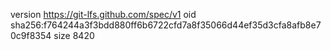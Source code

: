 version https://git-lfs.github.com/spec/v1
oid sha256:f764244a3f3bdd880ff6b6722cfd7a8f35066d44ef35d3cfa8afb8e70c9f8354
size 8420
